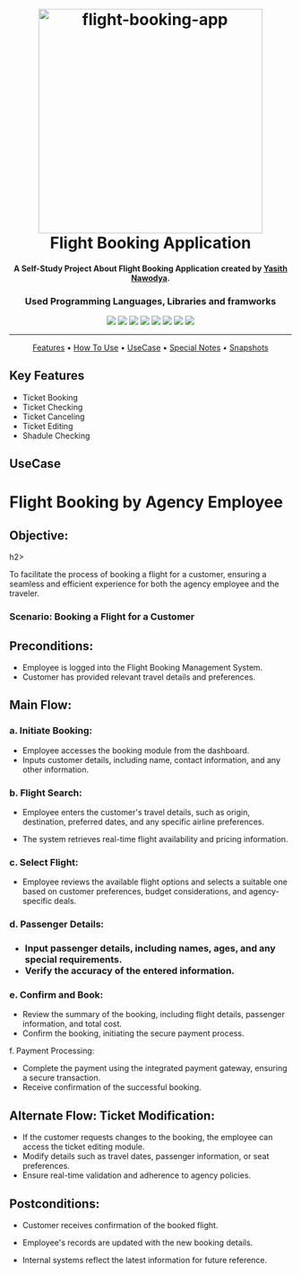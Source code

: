 
<h1 align="center">
  <br>
  <a href="http://"><img src="https://github.com/Yasith8/flight-ticket-booking-application/assets/90121062/9ece8417-62c3-4980-aa97-ba3551fb001e" alt="flight-booking-app" width="400" height="`180"></a>
  <br>
  Flight Booking Application
  <br>
</h1>

<h4 align="center">A Self-Study Project About Flight Booking Application created by <a href="https://github.com/Yasith8" target="_blank">Yasith Nawodya</a>.</h4>
<h3 align="center">Used Programming Languages, Libraries and framworks</h3>
<p align="center">
  <span><img src="https://img.shields.io/badge/Javascript-white?logo=javascript"></span>
    <span><img src="https://img.shields.io/badge/HTML-white?logo=html5"></span>
    <span><img src="https://img.shields.io/badge/CSS-black?logo=css3"></span>
  <span><img src="https://img.shields.io/badge/Bootstrap-pink?logo=bootstrap"></span>
   <span><img src="https://img.shields.io/badge/React-black?logo=react"></span>
<span><img src="https://img.shields.io/badge/NodeJS-Yellow?logo=node.js"></span>
    <span><img src="https://img.shields.io/badge/Express-black?logo=express"></span>
    <span><img src="https://img.shields.io/badge/MongoDB-white?logo=mongodb"></span>
</p>
<hr/>
<p align="center">
  <a href="#features">Features</a> •
  <a href="#how-to-use">How To Use</a> •
  <a href="#usecase">UseCase</a> •
  <a href="#note">Special Notes</a> •
  <a href="#snap">Snapshots</a> 
</p>


## Key Features

* Ticket Booking
* Ticket Checking
* Ticket Canceling
* Ticket Editing
* Shadule Checking


## UseCase

<h1> Flight Booking by Agency Employee</h1>

<h2>Objective:</h2>h2>
<p>To facilitate the process of booking a flight for a customer, ensuring a seamless and efficient experience for both the agency employee and the traveler.</p>

<h3>Scenario: Booking a Flight for a Customer<h3>

<h2>Preconditions:</h2>

<ul>
  
  <li>
Employee is logged into the Flight Booking Management System.
  </li>
  <li>
Customer has provided relevant travel details and preferences.
  </li>
</ul>

<h2>Main Flow:</h2>

<h3>a. Initiate Booking:</h3>

<ul>
 <li>
  Employee accesses the booking module from the dashboard.
   
 </li>
 <li>
  Inputs customer details, including name, contact information, and any other information.
   
 </li>
  
</ul>
  
<h3>b. Flight Search:</h3>

<ul>
  <li>
    
Employee enters the customer's travel details, such as origin, destination, preferred dates, and any specific airline preferences.
  </li>
  <li>
The system retrieves real-time flight availability and pricing information.
  </li>
</ul>

<h3>c. Select Flight:</h3>

<ul>
 <li>
Employee reviews the available flight options and selects a suitable one based on customer preferences, budget considerations, and agency-specific deals.
   
 </li>
  
</ul>
<h3>d. Passenger Details:<h3>

<ul>
<li>
Input passenger details, including names, ages, and any special requirements.
  
</li>
<li>
Verify the accuracy of the entered information.
  
</li>
  
</ul>
<h3>e. Confirm and Book:</h3>

<ul>
<li>
Review the summary of the booking, including flight details, passenger information, and total cost.
  
</li>
  
<li>
Confirm the booking, initiating the secure payment process.
</li>
</ul>
f. Payment Processing:</h3>

<ul>
<li>
Complete the payment using the integrated payment gateway, ensuring a secure transaction.
  
</li>
<li>
Receive confirmation of the successful booking.
  
</li>
  
</ul>

<h2>Alternate Flow: Ticket Modification:</h2>
<ul>
<li>
If the customer requests changes to the booking, the employee can access the ticket editing module.
  
</li>
<li>
Modify details such as travel dates, passenger information, or seat preferences.
  
</li>
<li>
Ensure real-time validation and adherence to agency policies.
  
</li>
  
</ul>

<h2>Postconditions:</h2>
<ul>
  <li>
    
Customer receives confirmation of the booked flight.
  </li>
  <li>
    
Employee's records are updated with the new booking details.
  </li>
  <li>
    
Internal systems reflect the latest information for future reference.
  </li>

</ul>
